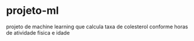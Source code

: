 # projeto-ml
projeto de machine learning que calcula taxa de colesterol conforme horas de atividade fisica e idade
